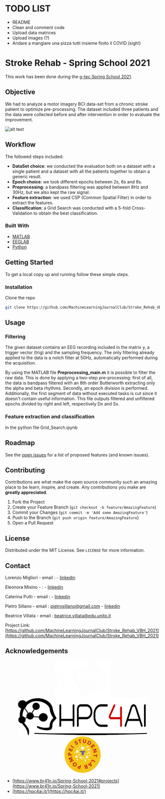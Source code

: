 
# TODO LIST

* README
* Clean and comment code
* Upload data matrices
* Upload images (?)
* Andare a mangiare una pizza tutti insieme finito il COVID (sigh!)


# Stroke Rehab - Spring School 2021

This work has been done during the [g-tec Spring School 2021](https://www.gtec.at/spring-school-2021/).

## Objective

We had to analyze a motor imagery BCI data-set from a chronic stroke patient to optimize pre-processing. The dataset included three patients and the data were collected before and after intervention in order to evaluate the improvement.

![alt text](https://github.com/MachineLearningJournalClub/Stroke_Rehab_VBH_2021/blob/main/img/timing.png?raw=true)

## Workflow

The followed steps included:

* **DataSet choice**: we conducted the evaluation both on a dataset with a single patient and a dataset with all the patients together to obtain a generic result.
* **Epoch choice**: we took different epochs between 2s, 6s and 8s.
* **Preprocessing**: a bandpass filtering was applied between 8Hz and 30Hz, but we also kept the raw signal.
* **Feature extraction**: we used CSP (Common Spatial Filter) in order to extract the features.
* **Classification**: a Grid Search was conducted with a 5-fold Cross-Validation to obtain the best classification.


### Built With

* [MATLAB](https://mathworks.com/?s_tid=gn_logo)
* [EEGLAB](https://eeglab.org)
* [Python](https://www.python.org)



<!-- GETTING STARTED -->
## Getting Started

To get a local copy up and running follow these simple steps.

### Installation

Clone the repo
   ```sh
   git clone https://github.com/MachineLearningJournalClub/Stroke_Rehab_VBH_2021.git
   ```

<!-- USAGE EXAMPLES -->
## Usage

### Filtering
The given dataset contains an EEG recording included in the matrix y, a trigger vector (trig) and the sampling frequency. The only filtering already applied to the data is a notch filter at 50Hz, automatically performed during the acquisition.

By using the MATLAB file **Preprocessing_main.m** it is possible to filter the raw data. This is done by applying a two-step pre-processing: first of all, the data is bandpass filtered with an 8th order Butterworth extracting only the alpha and beta rhythms. Secondly, an epoch division is performed. Additionally, the first segment of data without executed tasks is cut since it doesn't contain useful information.
This file outputs filtered and unfiltered epochs divided by right and left, respectively Dx and Sx.

### Feature extraction and classification

In the python file Grid_Search.ipynb

<!-- ROADMAP -->
## Roadmap

See the [open issues](https://github.com/MachineLearningJournalClub/Stroke_Rehab_VBH_2021/issues) for a list of proposed features (and known issues).



<!-- CONTRIBUTING -->
## Contributing

Contributions are what make the open source community such an amazing place to be learn, inspire, and create. Any contributions you make are **greatly appreciated**.

1. Fork the Project
2. Create your Feature Branch (`git checkout -b feature/AmazingFeature`)
3. Commit your Changes (`git commit -m 'Add some AmazingFeature'`)
4. Push to the Branch (`git push origin feature/AmazingFeature`)
5. Open a Pull Request



<!-- LICENSE -->
## License

Distributed under the MIT License. See `LICENSE` for more information.



<!-- CONTACT -->
## Contact

Lorenzo Migliori - email : []() - [linkedin]()

Eleonora Misino - []() :  - [linkedin]()

Caterina Putti  - email :  - [linkedin]()

Pietro Sillano - email : [pietrosillano@gmail.com](pietrosillano@gmail.com) - [linkedin](https://www.linkedin.com/in/pietro-sillano/)

Beatrice Villata - email : [beatrice.villata@edu.unito.it](beatrice.villata@edu.unito.it)

Project Link: [https://github.com/MachineLearningJournalClub/Stroke_Rehab_VBH_2021](https://github.com/MachineLearningJournalClub/Stroke_Rehab_VBH_2021)



<!-- ACKNOWLEDGEMENTS -->
## Acknowledgements

<p align="center">
  <a href="https://github.com/MachineLearningJournalClub/Stroke_Rehab_VBH_2021">
    <img src="img/logo_gtec.png" alt="Logo" width="180" height="120">
    <img src="img/logo_hpc4ai.png" alt="Logo" width="420" height="120">
    <img src="img/logo_pompei.png" alt="Logo" width="120" height="120">

  </a>

* [https://www.br41n.io/Spring-School-2021#projects](https://www.br41n.io/Spring-School-2021)
* [https://hpc4ai.it/](https://hpc4ai.it/)



<!-- MARKDOWN LINKS & IMAGES -->
<!-- https://www.markdownguide.org/basic-syntax/#reference-style-links -->
[contributors-shield]: https://img.shields.io/github/contributors/MachineLearningJournalClub/Stroke_Rehab_VBH_2021.svg?style=for-the-badge
[contributors-url]: https://github.com/MachineLearningJournalClub/Stroke_Rehab_VBH_2021/graphs/contributors
[forks-shield]: https://img.shields.io/github/forks/MachineLearningJournalClub/Stroke_Rehab_VBH_2021.svg?style=for-the-badge
[forks-url]: https://github.com/MachineLearningJournalClub/Stroke_Rehab_VBH_2021/network/members
[stars-shield]: https://img.shields.io/github/stars/MachineLearningJournalClub/Stroke_Rehab_VBH_2021.svg?style=for-the-badge
[stars-url]: https://github.com/MachineLearningJournalClub/Stroke_Rehab_VBH_2021/stargazers
[issues-shield]: https://img.shields.io/github/issues/MachineLearningJournalClub/Stroke_Rehab_VBH_2021.svg?style=for-the-badge
[issues-url]: https://github.com/MachineLearningJournalClub/Stroke_Rehab_VBH_2021/issues
[license-shield]: https://img.shields.io/github/license/MachineLearningJournalClub/Stroke_Rehab_VBH_2021.svg?style=for-the-badge
[license-url]: https://github.com/MachineLearningJournalClub/Stroke_Rehab_VBH_2021/blob/main/LICENSE.md
[linkedin-shield]: https://img.shields.io/badge/-LinkedIn-black.svg?style=for-the-badge&logo=linkedin&colorB=555
[linkedin-url]: https://www.linkedin.com/company/machine-learning-journal-club
